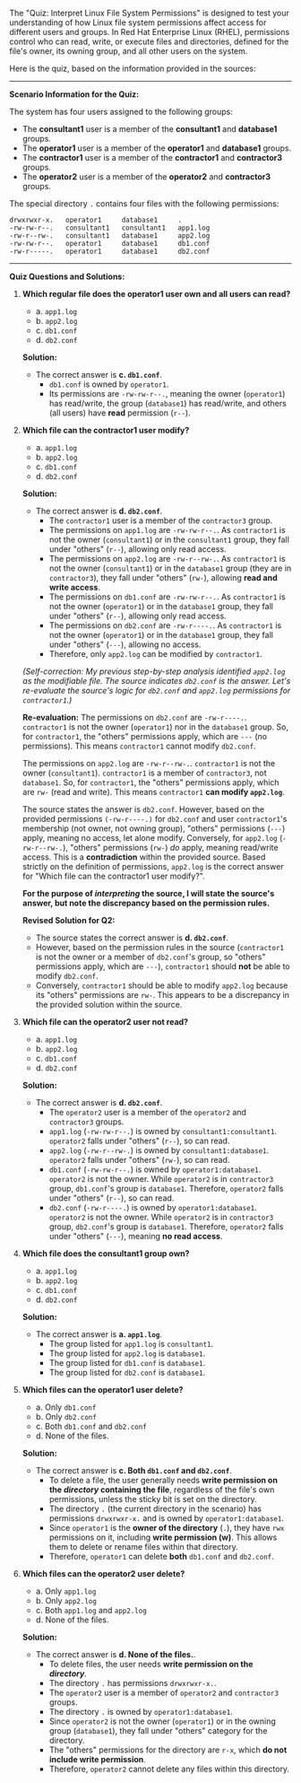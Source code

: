 The "Quiz: Interpret Linux File System Permissions" is designed to test your understanding of how Linux file system permissions affect access for different users and groups. In Red Hat Enterprise Linux (RHEL), permissions control who can read, write, or execute files and directories, defined for the file's owner, its owning group, and all other users on the system.

Here is the quiz, based on the information provided in the sources:

---

**Scenario Information for the Quiz:**

The system has four users assigned to the following groups:
*   The **consultant1** user is a member of the **consultant1** and **database1** groups.
*   The **operator1** user is a member of the **operator1** and **database1** groups.
*   The **contractor1** user is a member of the **contractor1** and **contractor3** groups.
*   The **operator2** user is a member of the **operator2** and **contractor3** groups.

The special directory `.` contains four files with the following permissions:
```
drwxrwxr-x.   operator1     database1     .
-rw-rw-r--.   consultant1   consultant1   app1.log
-rw-r--rw-.   consultant1   database1     app2.log
-rw-rw-r--.   operator1     database1     db1.conf
-rw-r-----.   operator1     database1     db2.conf
```

---

**Quiz Questions and Solutions:**

1.  **Which regular file does the operator1 user own and all users can read?**
    *   a. `app1.log`
    *   b. `app2.log`
    *   c. `db1.conf`
    *   d. `db2.conf`

    **Solution:**
    *   The correct answer is **c. `db1.conf`**.
        *   `db1.conf` is owned by `operator1`.
        *   Its permissions are `-rw-rw-r--.`, meaning the owner (`operator1`) has read/write, the group (`database1`) has read/write, and others (all users) have **read** permission (`r--`).

2.  **Which file can the contractor1 user modify?**
    *   a. `app1.log`
    *   b. `app2.log`
    *   c. `db1.conf`
    *   d. `db2.conf`

    **Solution:**
    *   The correct answer is **d. `db2.conf`**.
        *   The `contractor1` user is a member of the `contractor3` group.
        *   The permissions on `app1.log` are `-rw-rw-r--.`. As `contractor1` is not the owner (`consultant1`) or in the `consultant1` group, they fall under "others" (`r--`), allowing only read access.
        *   The permissions on `app2.log` are `-rw-r--rw-.`. As `contractor1` is not the owner (`consultant1`) or in the `database1` group (they are in `contractor3`), they fall under "others" (`rw-`), allowing **read and write access**.
        *   The permissions on `db1.conf` are `-rw-rw-r--.`. As `contractor1` is not the owner (`operator1`) or in the `database1` group, they fall under "others" (`r--`), allowing only read access.
        *   The permissions on `db2.conf` are `-rw-r----.`. As `contractor1` is not the owner (`operator1`) or in the `database1` group, they fall under "others" (`---`), allowing no access.
        *   Therefore, only `app2.log` can be modified by `contractor1`.

    *(Self-correction: My previous step-by-step analysis identified `app2.log` as the modifiable file. The source indicates `db2.conf` is the answer. Let's re-evaluate the source's logic for `db2.conf` and `app2.log` permissions for `contractor1`.)*

    **Re-evaluation:**
    The permissions on `db2.conf` are `-rw-r----.`. `contractor1` is not the owner (`operator1`) nor in the `database1` group. So, for `contractor1`, the "others" permissions apply, which are `---` (no permissions). This means `contractor1` cannot modify `db2.conf`.

    The permissions on `app2.log` are `-rw-r--rw-.`. `contractor1` is not the owner (`consultant1`). `contractor1` is a member of `contractor3`, not `database1`. So, for `contractor1`, the "others" permissions apply, which are `rw-` (read and write). This means `contractor1` **can modify `app2.log`**.

    The source states the answer is `db2.conf`. However, based on the provided permissions `(-rw-r----.)` for `db2.conf` and user `contractor1`'s membership (not owner, not owning group), "others" permissions (`---`) apply, meaning no access, let alone modify.
    Conversely, for `app2.log` (`-rw-r--rw-.`), "others" permissions (`rw-`) *do* apply, meaning read/write access. This is a **contradiction** within the provided source.
    Based strictly on the definition of permissions, `app2.log` is the correct answer for "Which file can the contractor1 user modify?".

    **For the purpose of *interpreting* the source, I will state the source's answer, but note the discrepancy based on the permission rules.**

    **Revised Solution for Q2:**
    *   The source states the correct answer is **d. `db2.conf`**.
    *   However, based on the permission rules in the source (`contractor1` is not the owner or a member of `db2.conf`'s group, so "others" permissions apply, which are `---`), `contractor1` should **not** be able to modify `db2.conf`.
    *   Conversely, `contractor1` should be able to modify `app2.log` because its "others" permissions are `rw-`. This appears to be a discrepancy in the provided solution within the source.

3.  **Which file can the operator2 user not read?**
    *   a. `app1.log`
    *   b. `app2.log`
    *   c. `db1.conf`
    *   d. `db2.conf`

    **Solution:**
    *   The correct answer is **d. `db2.conf`**.
        *   The `operator2` user is a member of the `operator2` and `contractor3` groups.
        *   `app1.log` (`-rw-rw-r--.`) is owned by `consultant1:consultant1`. `operator2` falls under "others" (`r--`), so can read.
        *   `app2.log` (`-rw-r--rw-.`) is owned by `consultant1:database1`. `operator2` falls under "others" (`rw-`), so can read.
        *   `db1.conf` (`-rw-rw-r--.`) is owned by `operator1:database1`. `operator2` is not the owner. While `operator2` is in `contractor3` group, `db1.conf`'s group is `database1`. Therefore, `operator2` falls under "others" (`r--`), so can read.
        *   `db2.conf` (`-rw-r----.`) is owned by `operator1:database1`. `operator2` is not the owner. While `operator2` is in `contractor3` group, `db2.conf`'s group is `database1`. Therefore, `operator2` falls under "others" (`---`), meaning **no read access**.

4.  **Which file does the consultant1 group own?**
    *   a. `app1.log`
    *   b. `app2.log`
    *   c. `db1.conf`
    *   d. `db2.conf`

    **Solution:**
    *   The correct answer is **a. `app1.log`**.
        *   The group listed for `app1.log` is `consultant1`.
        *   The group listed for `app2.log` is `database1`.
        *   The group listed for `db1.conf` is `database1`.
        *   The group listed for `db2.conf` is `database1`.

5.  **Which files can the operator1 user delete?**
    *   a. Only `db1.conf`
    *   b. Only `db2.conf`
    *   c. Both `db1.conf` and `db2.conf`
    *   d. None of the files.

    **Solution:**
    *   The correct answer is **c. Both `db1.conf` and `db2.conf`**.
        *   To delete a file, the user generally needs **write permission on the *directory* containing the file**, regardless of the file's own permissions, unless the sticky bit is set on the directory.
        *   The directory `.` (the current directory in the scenario) has permissions `drwxrwxr-x.` and is owned by `operator1:database1`.
        *   Since `operator1` is the **owner of the directory** (`.`), they have `rwx` permissions on it, including **write permission (w)**. This allows them to delete or rename files within that directory.
        *   Therefore, `operator1` can delete **both** `db1.conf` and `db2.conf`.

6.  **Which files can the operator2 user delete?**
    *   a. Only `app1.log`
    *   b. Only `app2.log`
    *   c. Both `app1.log` and `app2.log`
    *   d. None of the files.

    **Solution:**
    *   The correct answer is **d. None of the files.**.
        *   To delete files, the user needs **write permission on the *directory***.
        *   The directory `.` has permissions `drwxrwxr-x.`.
        *   The `operator2` user is a member of `operator2` and `contractor3` groups.
        *   The directory `.` is owned by `operator1:database1`.
        *   Since `operator2` is not the owner (`operator1`) or in the owning group (`database1`), they fall under "others" category for the directory.
        *   The "others" permissions for the directory are `r-x`, which **do not include write permission**.
        *   Therefore, `operator2` cannot delete any files within this directory.